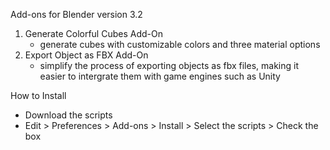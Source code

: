 Add-ons for Blender version 3.2
1. Generate Colorful Cubes Add-On
    - generate cubes with customizable colors and three material options
2. Export Object as FBX Add-On
    - simplify the process of exporting objects as fbx files, making it easier to
      intergrate them with game engines such as Unity

How to Install
- Download the scripts
- Edit > Preferences > Add-ons > Install > Select the scripts > Check the box
